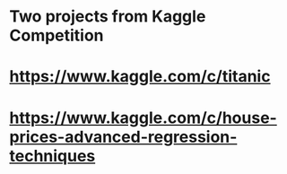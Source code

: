 # Two projects from Kaggle Competition

# https://www.kaggle.com/c/titanic

# https://www.kaggle.com/c/house-prices-advanced-regression-techniques
